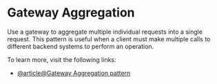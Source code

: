 # Gateway Aggregation

Use a gateway to aggregate multiple individual requests into a single request. This pattern is useful when a client must make multiple calls to different backend systems to perform an operation.

To learn more, visit the following links:

- [@article@Gateway Aggregation pattern](https://learn.microsoft.com/en-us/azure/architecture/patterns/gateway-aggregation)

